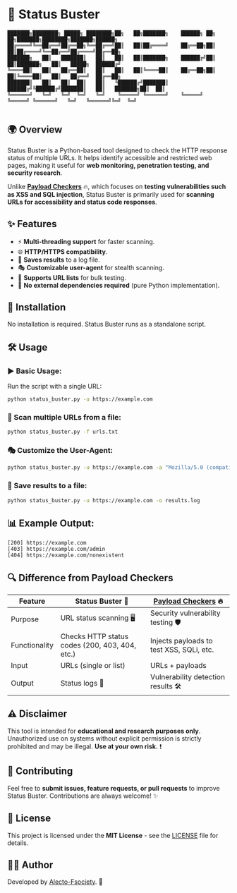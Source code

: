 # 🚀 Status Buster

```
███████╗████████╗ █████╗ ████████╗██╗   ██╗███████╗    ██████╗ ██╗   ██╗███████╗████████╗███████╗██████╗ 
██╔════╝╚══██╔══╝██╔══██╗╚══██╔══╝██║   ██║██╔════╝    ██╔══██╗██║   ██║██╔════╝╚══██╔══╝██╔════╝██╔══██╗
███████╗   ██║   ███████║   ██║   ██║   ██║███████╗    ██████╔╝██║   ██║███████╗   ██║   █████╗  ██████╔╝
╚════██║   ██║   ██╔══██║   ██║   ██║   ██║╚════██║    ██╔══██╗██║   ██║╚════██║   ██║   ██╔══╝  ██╔══██╗
███████║   ██║   ██║  ██║   ██║   ╚██████╔╝███████║    ██████╔╝╚██████╔╝███████║   ██║   ███████╗██║  ██║
╚══════╝   ╚═╝   ╚═╝  ╚═╝   ╚═╝    ╚═════╝ ╚══════╝    ╚═════╝  ╚═════╝ ╚══════╝   ╚═╝   ╚══════╝╚═╝  ╚═╝
                                                                                                         
```

## 🌍 Overview

Status Buster is a Python-based tool designed to check the HTTP response status of multiple URLs. It helps identify accessible and restricted web pages, making it useful for **web monitoring, penetration testing, and security research**.

Unlike [**Payload Checkers**](https://github.com/Alecto-Fsociety/Payload_Checkers) 🔥, which focuses on **testing vulnerabilities such as XSS and SQL injection**, Status Buster is primarily used for **scanning URLs for accessibility and status code responses**.

## ✨ Features

- ⚡ **Multi-threading support** for faster scanning.
- 🌐 **HTTP/HTTPS compatibility**.
- 📝 **Saves results** to a log file.
- 🎭 **Customizable user-agent** for stealth scanning.
- 📂 **Supports URL lists** for bulk testing.
- 🚀 **No external dependencies required** (pure Python implementation).

## 📌 Installation

No installation is required. Status Buster runs as a standalone script.

## 🛠️ Usage

### ▶️ Basic Usage:

Run the script with a single URL:

```bash
python status_buster.py -u https://example.com
```

### 📑 Scan multiple URLs from a file:

```bash
python status_buster.py -f urls.txt
```

### 🎭 Customize the User-Agent:

```bash
python status_buster.py -u https://example.com -a "Mozilla/5.0 (compatible; StatusBuster)"
```

### 💾 Save results to a file:

```bash
python status_buster.py -u https://example.com -o results.log
```

## 📊 Example Output:

```
[200] https://example.com
[403] https://example.com/admin
[404] https://example.com/nonexistent
```

## 🔍 Difference from Payload Checkers

| Feature       | Status Buster 🚀                               | [Payload Checkers](https://github.com/Alecto-Fsociety/Payload_Checkers) 🔥 |
| ------------- | ---------------------------------------------- | ----------------------------------------------------------------------- |
| Purpose       | URL status scanning 🖥️                         | Security vulnerability testing 🛡️                                      |
| Functionality | Checks HTTP status codes (200, 403, 404, etc.) | Injects payloads to test XSS, SQLi, etc.                               |
| Input         | URLs (single or list)                          | URLs + payloads                                                         |
| Output        | Status logs 📜                                  | Vulnerability detection results 🛠️                                      |

## ⚠️ Disclaimer

This tool is intended for **educational and research purposes only**. Unauthorized use on systems without explicit permission is strictly prohibited and may be illegal. **Use at your own risk.** ❗

## 🤝 Contributing

Feel free to **submit issues, feature requests, or pull requests** to improve Status Buster. Contributions are always welcome! ✨

## 📜 License

This project is licensed under the **MIT License** - see the [LICENSE](https://github.com/Alecto-Fsociety/Alecto-Fsociety/blob/main/LICENSE) file for details.

## 👨‍💻 Author

Developed by [Alecto-Fsociety](https://github.com/Alecto-Fsociety). 🚀


